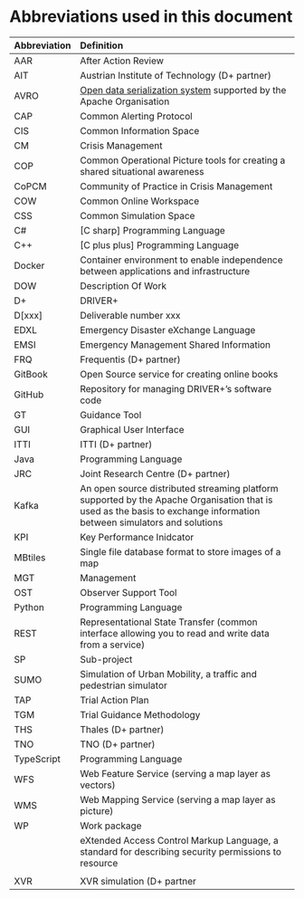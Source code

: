 # Abbreviations used in this document

| Abbreviation | Definition |
| :--- | :--- |
| AAR | After Action Review |
| AIT | Austrian Institute of Technology \(D+ partner\) |
| AVRO | [Open data serialization system](https://avro.apache.org/) supported by the Apache Organisation |
| CAP | Common Alerting Protocol |
| CIS | Common Information Space |
| CM | Crisis Management |
| COP | Common Operational Picture tools for creating a shared situational awareness |
| CoPCM | Community of Practice in Crisis Management |
| COW | Common Online Workspace |
| CSS | Common Simulation Space |
| C\# | \[C sharp\] Programming Language |
| C++ | \[C plus plus\] Programming Language |
| Docker | Container environment to enable independence between applications and infrastructure |
| DOW | Description Of Work |
| D+ | DRIVER+ |
| D\[xxx\] | Deliverable number xxx |
| EDXL | Emergency Disaster eXchange Language |
| EMSI | Emergency Management Shared Information |
| FRQ | Frequentis \(D+ partner\) |
| GitBook | Open Source service for creating online books |
| GitHub | Repository for managing DRIVER+’s software code |
| GT | Guidance Tool |
| GUI | Graphical User Interface |
| ITTI | ITTI \(D+ partner\) |
| Java | Programming Language |
| JRC | Joint Research Centre \(D+ partner\) |
| Kafka | An open source distributed streaming platform supported by the Apache Organisation that is used as the basis to exchange information between simulators and solutions |
| KPI | Key Performance Inidcator |
| MBtiles | Single file database format to store images of a map |
| MGT | Management |
| OST | Observer Support Tool |
| Python | Programming Language |
| REST | Representational State Transfer \(common interface allowing you to read and write data from a service\) |
| SP | Sub-project |
| SUMO | Simulation of Urban Mobility, a traffic and pedestrian simulator |
| TAP | Trial Action Plan |
| TGM | Trial Guidance Methodology |
| THS | Thales \(D+ partner\) |
| TNO | TNO \(D+ partner\) |
| TypeScript | Programming Language |
| WFS | Web Feature Service \(serving a map layer as vectors\) |
| WMS | Web Mapping Service \(serving a map layer as picture\) |
| WP | Work package |
|  | eXtended Access Control Markup Language, a standard for describing security permissions to resource |
|  |  |
| XVR | XVR simulation \(D+ partner |



